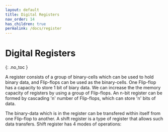 ```yaml
---
layout: default
title: Digital Registers
nav_order: 14
has_children: true
permalink: /docs/register
---
```


# Digital Registers
{: .no_toc }

A register consists of a group of binary-cells which can be used to hold binary data, and Flip-flops can be used as the binary-cells.
One Flip-flop has a capacity to store 1 bit of biary data.
We can increase the the memory capacity of registers by using a group of Flip-flops.
An n-bit register can be formed by cascading 'n' number of Flip-flops, which can store 'n' bits of data.

The binary-data which is in the register can be transfered within itself from one Flip-flop to another. 
A shift register is a type of register that allows such data transfers.
Shift register has 4 modes of operations:



